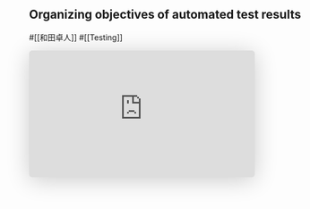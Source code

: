 ## Organizing objectives of automated test results
#[[和田卓人]] #[[Testing]]

<iframe class="speakerdeck-iframe" frameborder="0" src="https://speakerdeck.com/player/45a882b18b79496e86ff3ff17e640f37" title="自動テスト実行結果の目的を整理する / Organizing objectives of automated test results" allowfullscreen="true" style="border: 0px; background: padding-box padding-box rgba(0, 0, 0, 0.1); margin: 0px; padding: 0px; border-radius: 6px; box-shadow: rgba(0, 0, 0, 0.2) 0px 5px 40px; width: 80%; height: auto; aspect-ratio: 560 / 315;" data-ratio="1.7777777777777777"></iframe>